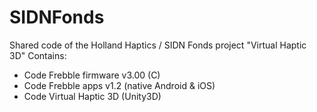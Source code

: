 # SIDNFonds
Shared code of the Holland Haptics / SIDN Fonds project "Virtual Haptic 3D"
Contains:
- Code Frebble firmware v3.00 (C)
- Code Frebble apps v1.2 (native Android & iOS)
- Code Virtual Haptic 3D (Unity3D)
